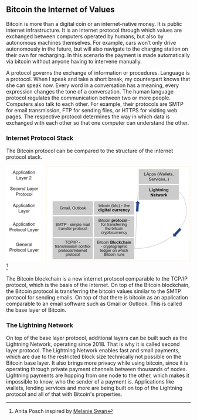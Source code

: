 ## Bitcoin the Internet of Values

Bitcoin is more than a digital coin or an internet-native money. It is public internet infrastructure. It is an internet protocol through which values are exchanged between computers operated by humans, but also by autonomous machines themselves. For example, cars won’t only drive autonomously in the future, but will also navigate to the charging station on their own for recharging. In this scenario the payment is made automatically via bitcoin without anyone having to intervene manually.

A protocol governs the exchange of information or procedures. Language is a protocol. When I speak and take a short break, my counterpart knows that she can speak now. Every word in a conversation has a meaning, every expression changes the tone of a conversation. The human language protocol regulates the communication between two or more people. Computers also talk to each other. For example, their protocols are SMTP for email transmission, FTP for sending files, or HTTPS for visiting web pages. The respective protocol determines the way in which data is exchanged with each other so that one computer can understand the other.

### Internet Protocol Stack
The Bitcoin protocol can be compared to the structure of the internet protocol stack. 

![Bitcoin is a common good](resources/Bitcoin-protocol.png) [^23]

The Bitcoin blockchain is a new internet protocol comparable to the TCP/IP protocol, which is the basis of the internet. On top of the Bitcoin blockchain, the Bitcoin protocol is transferring the bitcoin values similar to the SMTP protocol for sending emails. On top of that there is bitcoin as an application comparable to an email software such as Gmail or Outlook. This is called the base layer of Bitcoin.

### The Lightning Network

On top of the base layer protocol, additional layers can be built such as the Lightning Network, operating since 2018. That is why it is called second layer protocol. The Lightning Network enables fast and small payments, which are due to the restricted block size technically not possible on the Bitcoin base layer. It also brings more privacy while using bitcoin, since it is operating through private payment channels between thousands of nodes. Lightning payments are hopping from one node to the other, which makes it impossible to know, who the sender of a payment is. Applications like wallets, lending services and more are being built on top of the Lightning protocol and all of that with Bitcoin's properties. 

[^23]: Anita Posch inspired by [Melanie Swan](https://www.slideshare.net/lablogga/bitcoin-and-blockchain-explained-cryptocitizen-smartnetwork-trust)
